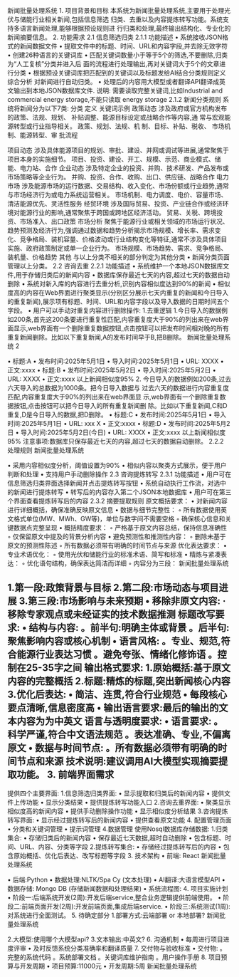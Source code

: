 新闻批量处理系统 1. 项目背景和目标 本系统为新闻批量处理系统,主要用于处理光伏与储能行业相关新闻,包括信息筛选 归类、去重以及内容提炼转写功能。系统支持多语言新闻处理,能够根据预设规则进 行归类和处理,最终输出结构化、专业化的新闻摘要信息。 2. 功能需求 2.1 信息筛选归类 2.1.1 功能描述 • 系统接收JSON格式的新闻数据文件 • 提取文件中的标题、时间、URL和内容字段,并去除无效字符 • 创建26种语言的关键词库 • 匹配关键词数量小于等于5个的筛选,不要删除,归类为“人工复核”分类并进入后 面的流程进行处理输出,再对关键词大于5个的文章进行分类 • 根据预设关键词库把匹配到的关键词以及标题发给AI结合分类规则定义综合分析 对新闻进行自动归类。 • 处理后的内容用大模型或者翻译API翻译成英文输出到本地JSON数据库文件. 说明: 需要读取完整关键词,比如Industrial and commercial energy storage,不能只读取 energy storage 2.1.2 新闻分类规则 系统将新闻分为以下7类: 分类 定义 关键词示例 政策动态 涉及政府或官方机构发布的政策、法规、规划、 补贴调整、能源目标设定或战略合作等内容,通 常与宏观能源转型或行业指导相关。 政策、规划、法规、机 制、目标、补贴、税收、 市场机制、能源转型、审 批流程

项目动态 涉及具体能源项目的规划、审批、建设、并网或调试等进展,通常聚焦于项目本身的实施细节。 项目、投资、建设、开工、规模、示范、商业模式、储能、电力站、合作 企业动态 涉及特定企业的投资、并购、技术研发、产品发布或市场策略等企业行为。 并购、投资、合作、收购、出口、供应链、战略合作 电力市场 涉及能源市场的运行数据、交易结构、收入变化、市场份额或行业趋势,通常与市场经济行为或电力系统运营相关。 市场机制、电力调度、电价、容量市场、清洁能源优先、灵活性服务 经贸环境 涉及国际贸易、投资、产业链合作或经济环境对能源行业的影响,通常聚焦于跨国或跨地区经济活动。 贸易、关税、跨境投资、市场准入、出口政策 市场分析 聚焦于能源行业或相关领域的市场运行状况、趋势预测及经济行为,强调通过数据和趋势分析揭示市场规模、增长率、需求变化、竞争格局、装机容量、价格波动或行业结构变化等特征,通常不涉及具体项目实施、政府政策制定或单一企业行为。 市场规模、市场趋势、需求、竞争格局、装机量、价格趋势 其他 与以上分类不相关的部分判定为其他分类 • 新闻分类页面管理以上分类。 2.2 咨询去重 2.2.1 功能描述 • 系统维护一个本地JSON数据库文件,用于存储归类后的新闻内容 • 数据库保存最近七天的内容,超过七天的数据自动删除 • 系统对新入库的内容进行去重分析,识别内容相似度达到90%的新闻 • 相似度高的内容在Web界面进行聚类显示(分别区分展示七天内重复的新闻和今日导入的重复新闻),展示项有标题、时间、URL和内容字段以及导入数据的日期时间五个字段。 • 用户可以手动对重复内容进行删除操作: 1.去重逻辑 1.今日导入的数据例如200条,首先这200条要进行重复性匹配,内容重复度大于90%的列出来在web界面显示,web界面有一个删除重复数据按钮,点击按钮可以把发布时间相对晚的所有重复新闻删除。比如以下重复新闻,A的发布时间早于B,把B删除。 新闻批量处理系统 2

• 标题:A • 发布时间:2025年5月1日 • 导入时间:2025年5月1日 • URL: XXXX • 正文:xxxx • 标题:B • 发布时间:2025年5月2日 • 导入时间:2025年5月2日 • URL: XXXX • 正文:xxxx 以上新闻相似度95% 2. 今日导入的数据例如200条,过去六天导入的总数据为1000条。把今日导入数据与 过去六天的数据进行内容重复度匹配,内容重复度大于90%的列出来在web界面显 示,web界面有一个删除重复数据按钮,点击按钮可以把今日导入的所有重复新闻删 除。比如以下重复新闻,C和D重复,D是今日导入的数据,把D删除。 • 标题:C • 发布时间:2025年5月1日 • 导入时间:2025年5月1日 • URL: xxx X • 正文:xxxx • 标题:D • 发布时间:2025年5月2日 • 导入时间:2025年5月2日(今日) • URL: XXXX • 正文:xxxx 以上新闻相似度95% 注意事项:数据库只保存最近七天的内容,超过七天的数据自动删除。 2.2.2 处理规则 新闻批量处理系统

• 采用内容相似度分析，阈值设置为90% • 相似内容以聚类方式展示，便于用户判断和处理 • 支持用户手动删除操作 2.3 咨询提炼转写 2.3.1 功能描述 • 用户可在信息筛选归类界面选择新闻并点击提炼转写按钮 • 系统自动执行工作流，对选中的新闻进行提炼转写 • 转写后的内容存入第二个JSON本地数据库 • 用户可在第三个界面查看提炼转写后的内容 2.3.2 摘要提取规则 原文概括要求： • 对新闻内容进行详细概括，确保准确反映原文信息 • 数据与细节完整性： ◦ 所有数据使用英文格式单位(MW、MWh、GW等)，单位与数字间不需要空格 ◦ 确保核心信息和关键数据点完整呈现 • 概括精度要求： ◦ 严格基于原文内容总结，保持信息准确性 ◦ 仅保留原文中提及的背景分析内容 • 避免预测性和推测性内容： ◦ 删除未基于原文的预测性陈述 ◦ 所有数据必须带有明确的时间节点与来源 优化表达要求： • 专业术语优化： ◦ 使用光伏和储能行业的标准术语、简写和标准 • 精炼与紧凑表达： ◦ 优化语句结构，确保表达简洁而详细 ◦ 内容分为三段： 新闻批量处理系统

## 1.第一段:政策背景与目标 2.第二段:市场动态与项目进展 3.第三段:市场影响与未来预期 • 移除非原文内容: · 移除专家观点或未经证实的技术数据推测 标题改写要求: • 结构与内容: 。前半句:明确主体或背景 。后半句:聚焦影响内容或核心机制 • 语言风格: 。专业、规范,符合能源行业表达习惯 。避免夸张、情绪化修饰语 。控制在25-35字之间 输出格式要求: 1.原始概括:基于原文内容的完整概括 2.标题:精炼的标题,突出新闻核心内容 3.优化后表达: • 简洁、连贯,符合行业规范 • 每段核心要点清晰,信息密度高 • 输出语言要求:最后的输出的文本内容为为中英文 语言与透明度要求: • 语言要求: 。科学严谨,符合中文语法规范 。表达准确、专业,不偏离原文 • 数据与时间节点: 。所有数据必须带有明确的时间节点和来源 技术说明:建议调用AI大模型实现摘要提取功能。 3. 前端界面需求

提供四个主要界面: 1.信息筛选归类界面: • 显示提取和归类后的新闻内容 • 提供文件上传功能 • 显示分类结果 • 提供提炼转写功能入口 2.咨询去重界面: • 聚类显示相似度高的新闻内容 • 提供手动删除操作功能 • 显示相似度分析结果 3.咨询提炼转写界面: • 显示经过提炼转写后的新闻内容 • 提供查看原文功能 4. 配置管理页面 • 分类和关键词管理 • 提示词管理 4.数据管理 使用Nosql数据库存储数据: 1.归类集合: • 存储归类后的新闻内容 • 保存最近七天数据,超时自动删除 • 包含标题、时间、URL、内容、分类等字段 2.提炼转写集合: • 存储经过提炼转写后的内容 • 包含原始概括、优化后表达、改写标题等字段 3. 技术架构 • 前端: React 新闻批量处理系统

• 后端:Python • 数据处理:NLTK/Spa Cy (文本处理) • AI翻译:大语言模型API • 数据存储: Mongo DB (存储新闻数据和处理结果) • 系统流程图: 4. 项目实施计划 • 阶段一:后端系统开发(2周):开发后端service,整合业务逻辑提供前端使用。 • 阶段二:前端页面开发(2周):开发前端页面,集成后端service. • 阶段三:系统测试(1周):对系统进行全面测试。 5. 待确定部分 1.部署方式:云端部署 or 本地部署? 新闻批量处理系统

2.大模型:使用哪个大模型api? 3.文本输出:中英文? 6. 沟通机制 • 每周进行项目进度评审 • 及时反馈系统分类准确率和翻译质量 7. 交付物与验收标准 • 交付物: 。完整的系统代码 。系统部署文档 。关键词库维护指南 。用户操作手册 8. 项目预算与开发周期 • 项目预算:11000元 • 开发周期:5周 新闻批量处理系统

